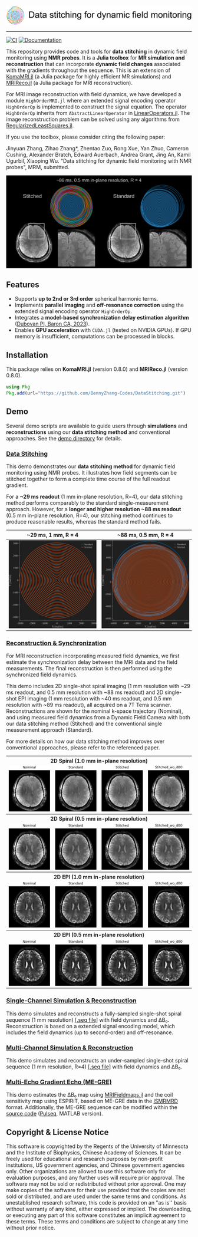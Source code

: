 <p align="center">
  <a><img src="docs/src/README/logo.svg" /></a>
</p>

---

[![CI](https://github.com/BennyZhang-Codes/DataStitching/actions/workflows/CI.yml/badge.svg)](https://github.com/BennyZhang-Codes/DataStitching/actions/workflows/CI.yml) [![Documentation](https://github.com/BennyZhang-Codes/DataStitching/actions/workflows/Documentation.yml/badge.svg)](https://github.com/BennyZhang-Codes/DataStitching/actions/workflows/Documentation.yml)

This repository provides code and tools for **data stitching** in dynamic field monitoring using **NMR probes**. It is a **Julia toolbox** for **MR simulation and reconstruction** that can incorporate **dynamic field changes** associated with the gradients throughout the sequence. This is an extension of [KomaMRI.jl](https://github.com/JuliaHealth/KomaMRI.jl) (a Julia package for highly efficient MR simulations) and [MRIReco.jl](https://github.com/MagneticResonanceImaging/MRIReco.jl) (a Julia package for MRI reconstruction).

For MRI image reconstruction with field dynamics, we have developed a module `HighOrderMRI.jl` where an extended signal encoding operator `HighOrderOp` is implemented to construct the signal equation. The operator `HighOrderOp` inherits from `AbstractLinearOperator` in [LinearOperators.jl](https://github.com/JuliaSmoothOptimizers/LinearOperators.jl). The image reconstruction problem can be solved using any algorithms from [RegularizedLeastSquares.jl](https://github.com/JuliaImageRecon/RegularizedLeastSquares.jl).

If you use the toolbox, please consider citing the following paper:

Jinyuan Zhang, Zihao Zhang*, Zhentao Zuo, Rong Xue, Yan Zhuo, Cameron Cushing, Alexander Bratch, Edward Auerbach, Andrea Grant, Jing An, Kamil Ugurbil, Xiaoping Wu. "Data stitching for dynamic field monitoring with NMR probes", MRM, submitted.

<p align="center">
  <a><img src="docs/src/README/0p5.jpg"/></a>
</p>

## Features

* Supports **up to 2nd or 3rd order** spherical harmonic terms.
* Implements **parallel imaging** and **off-resonance correction** using the extended signal encoding operator `HighOrderOp`.
* Integrates a **model-based synchronization delay estimation algorithm** ([Dubovan PI, Baron CA, 2023](https://doi.org/10.1002/mrm.29460)).
* Enables **GPU acceleration** with `CUDA.jl` (tested on NVIDIA GPUs). If GPU memory is insufficient, computations can be processed in blocks.

## Installation

This package relies on **KomaMRI.jl** (version 0.8.0) and **MRIReco.jl** (version 0.8.0).

```julia
using Pkg
Pkg.add(url="https://github.com/BennyZhang-Codes/DataStitching.git")
```

## Demo

Several demo scripts are available to guide users through **simulations** and **reconstructions** using our **data stitching method** and conventional approaches. See the [demo directory](demo/) for details.

### [Data Stitching](demo/Data-Stitching)

This demo demonstrates our **data stitching method** for dynamic field monitoring using NMR probes. It illustrates how field segments can be stitched together to form a complete time course of the full readout gradient.

For a **~29 ms readout** (1 mm in-plane resolution, R=4), our data stitching method performs comparably to the standard single-measurement approach. However, for a **longer and higher resolution ~88 ms readout** (0.5 mm in-plane resolution, R=4), our stitching method continues to produce reasonable results, whereas the standard method fails.

| **~29 ms, 1 mm, R = 4**                                                 | **~88 ms, 0.5 mm, R = 4**                                                |
| ----------------------------------------------------------------------------- | ------------------------------------------------------------------------------ |
| ![~~29 ms, 1 mm, R = 4](demo/Data-Stitching/result/7T_1p0_200_r4_ksphadiff.png) | ![~86 ms, 0.5 mm, R = 4](demo/Data-Stitching/result/7T_0p5_400_r4_ksphadiff.png) |

### [Reconstruction &amp; Synchronization](demo/Recon)

For MRI reconstruction incorporating measured field dynamics, we first estimate the synchronization delay between the MRI data and the field measurements. The final reconstruction is then performed using the synchronized field dynamics.

This demo includes 2D single-shot spiral imaging (1 mm resolution with ~29 ms readout, and 0.5 mm resolution with ~88 ms readout) and 2D single-shot EPI imaging (1 mm resolution with ~40 ms readout, and 0.5 mm resolution with ~89 ms readout), all acquired on a 7T Terra scanner. Reconstructions are shown for the nominal k-space trajectory (Nominal), and using measured field dynamics from a Dynamic Field Camera with both our data stitching method (Stitched) and the conventional single measurement approach (Standard).

For more details on how our data stitching method improves over conventional approaches, please refer to the referenced paper.

<table>
  <tr>
    <th colspan="8" style="text-align:center">2D Spiral (1.0 mm in-plane resolution)</th>
  </tr>
  <tr>
    <td><img src="demo/Recon/result/7T_2D_Spiral_1p0_200_r4_Nominal.png" width="250"/></td>
    <td><img src="demo/Recon/result/7T_2D_Spiral_1p0_200_r4_Standard.png" width="250"/></td>
    <td><img src="demo/Recon/result/7T_2D_Spiral_1p0_200_r4_Stitched.png" width="250"/></td>
    <td><img src="demo/Recon/result/7T_2D_Spiral_1p0_200_r4_Stitched_wo_dB0.png" width="250"/></td>
  </tr>
  <tr>
    <th colspan="8" style="text-align:center">2D Spiral (0.5 mm in-plane resolution)</th>
  </tr>
  <tr>
    <td><img src="demo/Recon/result/7T_2D_Spiral_0p5_400_r4_Nominal.png" width="250"/></td>
    <td><img src="demo/Recon/result/7T_2D_Spiral_0p5_400_r4_Standard.png" width="250"/></td>
    <td><img src="demo/Recon/result/7T_2D_Spiral_0p5_400_r4_Stitched.png" width="250"/></td>
    <td><img src="demo/Recon/result/7T_2D_Spiral_0p5_400_r4_Stitched_wo_dB0.png" width="250"/></td>
  </tr>
  <tr>
    <th colspan="8" style="text-align:center">2D EPI (1.0 mm in-plane resolution)</th>
  </tr>
  <tr>
    <td><img src="demo/Recon/result/7T_2D_EPI_1p0_200_r4_Nominal.png" width="250"/></td>
    <td><img src="demo/Recon/result/7T_2D_EPI_1p0_200_r4_Standard.png" width="250"/></td>
    <td><img src="demo/Recon/result/7T_2D_EPI_1p0_200_r4_Stitched.png" width="250"/></td>
    <td><img src="demo/Recon/result/7T_2D_EPI_1p0_200_r4_Stitched_wo_dB0.png" width="250"/></td>
  </tr>
  <tr>
    <th colspan="8" style="text-align:center">2D EPI (0.5 mm in-plane resolution)</th>
  </tr>
  <tr>
    <td><img src="demo/Recon/result/7T_2D_EPI_0p5_400_r5_Nominal.png" width="250"/></td>
    <td><img src="demo/Recon/result/7T_2D_EPI_0p5_400_r5_Standard.png" width="250"/></td>
    <td><img src="demo/Recon/result/7T_2D_EPI_0p5_400_r5_Stitched.png" width="250"/></td>
    <td><img src="demo/Recon/result/7T_2D_EPI_0p5_400_r5_Stitched_wo_dB0.png" width="250"/></td>
  </tr>
</table>

### [Single-Channel Simulation &amp; Reconstruction](demo/Sim_SingleChannel)

This demo simulates and reconstructs a fully-sampled single-shot spiral sequence (1 mm resolution) [[.seq file]](demo/Sim_SingleChannel/1mm_R1.seq) with field dynamics and ΔB₀. Reconstruction is based on a extended signal encoding model, which includes the field dynamics (up to second-order) and off-resonance.

### [Multi-Channel Simulation &amp; Reconstruction](demo/Sim_MultiChannel)

This demo simulates and reconstructs an under-sampled single-shot spiral sequence (1 mm resolution, R=4) [[.seq file]](demo/Sim_MultiChannel/7T_1p0_200_r4.seq) with field dynamics and ΔB₀.

### [Multi-Echo Gradient Echo (ME-GRE)](demo/Multi-echo_GRE)

This demo estimates the ΔB₀ map using [MRIFieldmaps.jl](https://github.com/MagneticResonanceImaging/MRIFieldmaps.jl) and the coil sensitivity map using ESPIRiT, based on ME-GRE data in the [ISMRMRD](https://github.com/ismrmrd/ismrmrd) format. Additionally, the ME-GRE sequence can be modified within the [source code](demo/Multi-echo_GRE/pulseq) ([Pulseq](https://github.com/pulseq/pulseq), MATLAB version).

## Copyright & License Notice

This software is copyrighted by the Regents of the University of Minnesota and the Institute of Biophysics, Chinese Academy of Sciences. It can be freely used for educational and research purposes by non-profit institutions, US government agencies, and Chinese government agencies only.
Other organizations are allowed to use this software only for evaluation purposes, and any further uses will require prior approval. The software may not be sold or redistributed without prior approval.
One may make copies of the software for their use provided that the copies are not sold or distributed, and are used under the same terms and conditions.
As unestablished research software, this code is provided on an "as is'' basis without warranty of any kind, either expressed or implied.
The downloading, or executing any part of this software constitutes an implicit agreement to these terms. These terms and conditions are subject to change at any time without prior notice.
